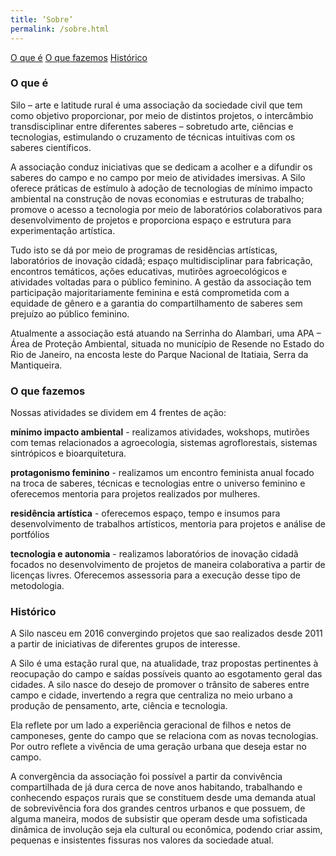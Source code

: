 ```yaml
---
title: ’Sobre’
permalink: /sobre.html
---
```

<div class="about-nav">
  <a class="about-nav-item" href="#o-que-e">O que é</a>
  <a class="about-nav-item" href="#o-que-fazemos">O que fazemos</a>
  <a class="about-nav-item" href="#historico">Histórico</a>
</div>

<div class="about-section-wrapper">
  <h3 class="about-section" id="o-que-e">O que é</h3>
</div>
Silo – arte e latitude rural é uma associação da sociedade civil que tem como objetivo proporcionar, por meio de distintos projetos, o intercâmbio transdisciplinar entre diferentes saberes – sobretudo arte, ciências e tecnologias, estimulando o cruzamento de técnicas intuitivas com os saberes científicos. 

A associação conduz iniciativas que se dedicam a acolher e a difundir os saberes do campo e no campo por meio de atividades imersivas. A Silo oferece práticas de estímulo à adoção de tecnologias de mínimo impacto ambiental na construção de novas economias e estruturas de trabalho; promove o acesso a tecnologia por meio de laboratórios colaborativos para desenvolvimento de projetos e proporciona espaço e estrutura para experimentação artística.

Tudo isto se dá por meio de programas de residências artísticas, laboratórios de inovação cidadã; espaço multidisciplinar para fabricação, encontros temáticos, ações educativas, mutirões agroecológicos e atividades voltadas para o público feminino. A gestão da associação tem participação majoritariamente feminina e está comprometida com a equidade de gênero e a garantia do compartilhamento de saberes sem prejuízo ao público feminino.

Atualmente a associação está atuando na Serrinha do Alambari, uma APA – Área de Proteção Ambiental, situada no município de Resende no Estado do Rio de Janeiro, na encosta leste do Parque Nacional de Itatiaia, Serra da Mantiqueira.

<div class="about-section-wrapper">
  <h3 class="about-section" id="o-que-fazemos">O que fazemos</h3>
</div>
Nossas atividades se dividem em 4 frentes de ação:

**mínimo impacto ambiental** - realizamos atividades, wokshops, mutirões com temas relacionados a agroecologia, sistemas agroflorestais, sistemas sintrópicos e bioarquitetura.

**protagonismo feminino** - realizamos um encontro feminista anual focado na troca de saberes,  técnicas e tecnologias entre o universo feminino e oferecemos mentoria para projetos realizados por mulheres.

**residência artística** - oferecemos espaço, tempo e insumos para desenvolvimento de trabalhos artísticos, mentoria para projetos e análise de portfólios

**tecnologia e autonomia** - realizamos laboratórios de inovação cidadã focados no desenvolvimento de projetos de maneira colaborativa a partir de licenças livres. Oferecemos assessoria para a execução desse tipo de metodologia.

<div class="about-section-wrapper">
  <h3 class="about-section" id="historico">Histórico</h3>
</div>
A Silo nasceu em 2016 convergindo projetos que sao realizados desde 2011 a partir de iniciativas de diferentes grupos de interesse.

A Silo  é  uma estação rural que, na atualidade, traz propostas pertinentes à reocupação do campo e saídas possíveis quanto ao esgotamento geral das cidades. A silo nasce do desejo de promover o trânsito de saberes entre campo e cidade, invertendo a regra que centraliza no meio urbano a produção de pensamento, arte, ciência e tecnologia.

Ela reflete por um lado a experiência geracional de filhos e netos de camponeses, gente do campo que se relaciona com as novas tecnologias. Por outro reflete a vivência de uma geração urbana que deseja estar no campo.

A convergência da associação foi possível a partir da convivência compartilhada de já dura cerca de nove anos habitando, trabalhando e conhecendo espaços rurais que se constituem desde uma demanda atual de sobrevivência fora dos grandes centros urbanos e que possuem, de alguma maneira, modos de subsistir que operam desde uma sofisticada dinâmica de involução seja ela cultural ou econômica, podendo criar assim, pequenas e insistentes fissuras nos valores da sociedade atual.
